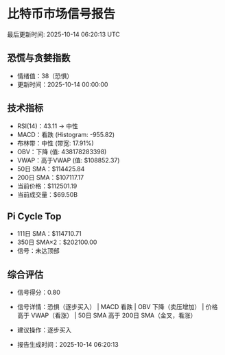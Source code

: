 # 比特币市场信号报告

最后更新时间: 2025-10-14 06:20:13 UTC

## 恐慌与贪婪指数
- 情绪值：38（恐惧）
- 更新时间：2025-10-14 00:00:00

## 技术指标
- RSI(14)：43.11 → 中性
- MACD：看跌 (Histogram: -955.82)
- 布林带：中性 (带宽: 17.91%)
- OBV：下降 (值: 438178283398)
- VWAP：高于VWAP (值: $108852.37)
- 50日 SMA：$114425.84
- 200日 SMA：$107117.17
- 当前价格：$112501.19
- 当前成交量：$69.50B

## Pi Cycle Top
- 111日 SMA：$114710.71
- 350日 SMA×2：$202100.00
- 信号：未达顶部

## 综合评估
- 信号得分：0.80
- 信号详情：恐惧（逐步买入） | MACD 看跌 | OBV 下降（卖压增加） | 价格高于 VWAP（看涨） | 50日 SMA 高于 200日 SMA（金叉，看涨）
- 建议操作：逐步买入

- 报告生成时间：2025-10-14 06:20:13